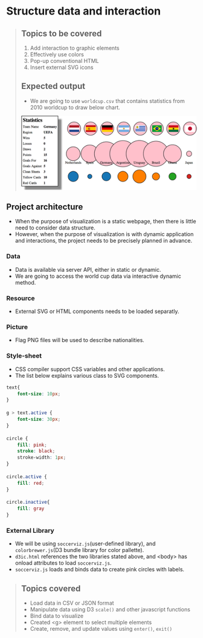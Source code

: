 # Structure data and interaction

> ## Topics to be covered
> 1. Add interaction to graphic elements
> 2. Effectively use colors
> 3. Pop-up conventional HTML
> 4. Insert external SVG icons
>
> ## Expected output
>
> - We are going to use `worldcup.csv` that contains statistics from 2010 worldcup to draw below chart.
>
> ![](Color_figures/Part_1/3-1.jpg)






## Project architecture

- When the purpose of visualization is a static webpage, then there is little need to consider data structure.
- However, when the purpose of visualization is with dynamic application and interactions, the project needs to be precisely planned in advance.

### Data

- Data is available via server API, either in static or dynamic.
- We are going to access the world cup data via interactive dynamic method.

### Resource

- External SVG or HTML components needs to be loaded separatly.

### Picture

- Flag PNG files will be used to describe nationalities.

### Style-sheet

- CSS compiler support CSS variables and other applications.
- The list below explains various class to SVG components.

```css
text{
    font-size: 10px;
}

g > text.active {
    font-size: 30px;
}

circle {
    fill: pink;
    stroke: black;
    stroke-width: 1px;
}

circle.active {
    fill: red;
}

circle.inactive{
    fill: gray
}
```

### External Library

- We will be using `soccerviz.js`(user-defined library),  and `colorbrewer.js`(D3 bundle library for color pallette).
- `d3ic.html` references the two libraries stated above, and \<body\> has onload attributes to load `soccerviz.js`.
- `soccerviz.js` loads and binds data to create pink circles with labels.











> ## Topics covered
>
> - Load data in CSV or JSON format
> - Manipulate data using D3 `scale()` and other javascript functions
> - Bind data to visualize
> - Created \<g\> element to select multiple elements
> - Create, remove, and update values using `enter()`, `exit()`